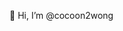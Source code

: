 👋 Hi, I’m @cocoon2wong

<!---
cocoon2wong/cocoon2wong is a ✨ special ✨ repository because its `README.md` (this file) appears on your GitHub profile.
You can click the Preview link to take a look at your changes.
--->
